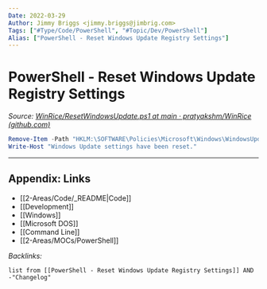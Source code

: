 ```yaml
---
Date: 2022-03-29
Author: Jimmy Briggs <jimmy.briggs@jimbrig.com>
Tags: ["#Type/Code/PowerShell", "#Topic/Dev/PowerShell"]
Alias: ["PowerShell - Reset Windows Update Registry Settings"]
---
```


# PowerShell - Reset Windows Update Registry Settings

*Source: [WinRice/ResetWindowsUpdate.ps1 at main · pratyakshm/WinRice (github.com)](https://github.com/pratyakshm/WinRice/blob/main/files/ResetWindowsUpdate.ps1)*

```powershell
Remove-Item -Path "HKLM:\SOFTWARE\Policies\Microsoft\Windows\WindowsUpdate" -Recurse 
Write-Host "Windows Update settings have been reset."
```

***

## Appendix: Links

- [[2-Areas/Code/_README|Code]]
- [[Development]]
- [[Windows]]
- [[Microsoft DOS]]
- [[Command Line]]
- [[2-Areas/MOCs/PowerShell]]

*Backlinks:*

```dataview
list from [[PowerShell - Reset Windows Update Registry Settings]] AND -"Changelog"
```